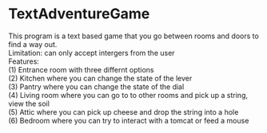  # TextAdventureGame
This program is a text based game that you go between rooms and doors to find a way out. <br />
Limitation: can only accept intergers from the user <br />
Features: <br />
(1) Entrance room with three differnt options <br />
(2) Kitchen where you can change the state of the lever <br />
(3) Pantry where you can change the state of the dial <br />
(4) Living room where you can go to to other rooms and pick up a string, view the soil <br />
(5) Attic where you can pick up cheese and drop the string into a hole <br />
(6) Bedroom where you can try to interact with a tomcat or feed a mouse <br />

